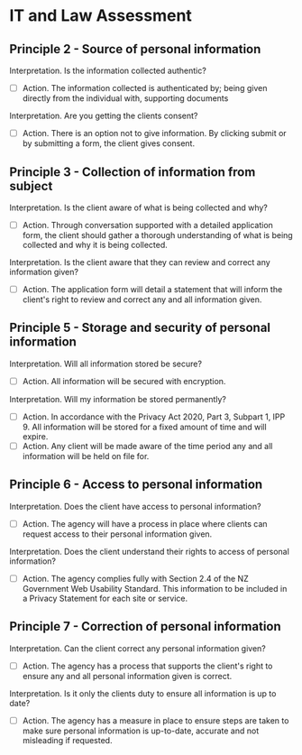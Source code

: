 # IT and Law Assessment

## Principle 2 - Source of personal information
<!-- Actionable item 1 -->
Interpretation. Is the information collected authentic?
- [ ] Action. The information collected is authenticated by;
              being given directly from the individual with,
              supporting documents
<!-- Actionable item 2 -->
Interpretation. Are you getting the clients consent?
- [ ] Action. There is an option not to give information. By clicking submit or by submitting a form, the client gives consent.

## Principle 3 - Collection of information from subject
<!-- Actionable item 1 -->
Interpretation. Is the client aware of what is being collected and why?
- [ ] Action. Through conversation supported with a detailed application form, the client should gather a thorough understanding of what is being collected and why it is being collected.
<!-- Actionable item 2 -->
Interpretation. Is the client aware that they can review and correct any information given?
- [ ] Action. The application form will detail a statement that will inform the client's right to review and correct any and all information given.

## Principle 5 - Storage and security of personal information
<!-- Actionable item 1 -->
Interpretation. Will all information stored be secure?
- [ ] Action. All information will be secured with encryption.
<!-- Actionable item 2 -->
Interpretation. Will my information be stored permanently?
- [ ] Action. In accordance with the Privacy Act 2020, Part 3, Subpart 1, IPP 9. All information will be stored for a fixed amount of time and will expire.
- [ ] Action. Any client will be made aware of the time period any and all information will be held on file for.

## Principle 6 - Access to personal information
<!-- Actionable item 1 -->
Interpretation. Does the client have access to personal information?
- [ ] Action. The agency will have a process in place where clients can request access to their personal information given.
<!-- Actionable item 2 -->
Interpretation. Does the client understand their rights to access of personal information?
- [ ] Action. The agency complies fully with Section 2.4 of the NZ Government Web Usability Standard. This information to be included in a Privacy Statement for each site or service.

## Principle 7 - Correction of personal information
<!-- Actionable item 1 -->
Interpretation. Can the client correct any personal information given?
- [ ] Action. The agency has a process that supports the client's right to ensure any and all personal information given is correct.
<!-- Actionable item 2 -->
Interpretation. Is it only the clients duty to ensure all information is up to date?
- [ ] Action. The agency has a measure in place to ensure steps are taken to make sure personal information is up-to-date, accurate and not misleading if requested.
